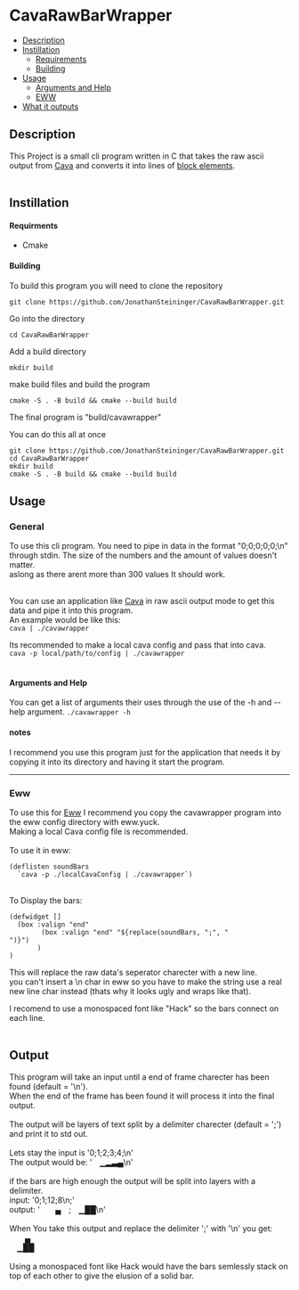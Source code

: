 CavaRawBarWrapper
=================

- [Description](#description)
- [Instillation](#instillation)
  - [Requirements](#requirments)
  - [Building](#building)
- [Usage](#usage)
  - [Arguments and Help](#arguments-and-help)
  - [EWW](#eww)
- [What it outputs](#output)









Description
-----------

This Project is a small cli program written in C that takes the raw ascii output from <a href="https://github.com/karlstav/cava">Cava</a> 
and converts it into lines of <a href="https://en.wikipedia.org/wiki/Block_Elements">block elements</a>. <br>
<br>









Instillation
------------

#### Requirments
<ul>
  <li>Cmake</li>
</ul>

#### Building
To build this program you will need to clone the repository

```
git clone https://github.com/JonathanSteininger/CavaRawBarWrapper.git
```

Go into the directory

```
cd CavaRawBarWrapper
```

Add a build directory
```
mkdir build
```
make build files and build the program
```
cmake -S . -B build && cmake --build build
```
The final program is "build/cavawrapper"

You can do this all at once
```
git clone https://github.com/JonathanSteininger/CavaRawBarWrapper.git
cd CavaRawBarWrapper
mkdir build
cmake -S . -B build && cmake --build build
```











Usage
-----

### General

To use this cli program. You need to pipe in data in the format "0;0;0;0;0;\n" through stdin. The size of the numbers and the amount of values doesn't matter.<br>
aslong as there arent more than 300 values It should work.<br><br>

You can use an application like <a href="https://github.com/karlstav/cava">Cava<a/> in raw ascii output mode to get this data and pipe it into this program.<br>
An example would be like this:<br>
`cava | ./cavawrapper`

Its recommended to make a local cava config and pass that into cava.<br>
`cava -p local/path/to/config | ./cavawrapper` <br>
<br>

#### Arguments and Help

You can get a list of arguments their uses through the use of the -h and --help argument.
`./cavawrapper -h`

#### notes

I recommend you use this program just for the application that needs it by copying it into its directory and having it start the program.
<hr>

### Eww

To use this for <a href="https://github.com/elkowar/eww">Eww</a> I recommend you copy the cavawrapper program into the eww config directory with eww.yuck.<br>
Making a local Cava config file is recommended.<br>
<br>
To use it in eww:

```
(deflisten soundBars
  `cava -p ./localCavaConfig | ./cavawrapper`)
```
<br>
To Display the bars:

```
(defwidget []
  (box :valign "end"
        (box :valign "end" "${replace(soundBars, ";", "
")}")
       )
)
```
This will replace the raw data's seperator charecter with a new line.<br>
you can't insert a \n char in eww so you have to make the string use a real new line char instead (thats why it looks ugly and wraps like that).

I recomend to use a monospaced font like "Hack" so the bars connect on each line. 
<br>
<br>





Output
------

This program will take an input until a end of frame charecter has been found (default = '\n').<br>
When the end of the frame has been found it will process it into the final output.<br>
<br>
The output will be layers of text split by a delimiter charecter (default = ';') and print it to std out.<br>
<br>
Lets stay the input is '0;1;2;3;4;\n'<br>
The output would be: ' ▁▂▃▄\n'<br>
<br>
if the bars are high enough the output will be split into layers with a delimiter.<br>
input: '0;1;12;8\n;'<br>
output: '  ▄ ; ▁██\n'<br>
<br>
When You take this output and replace the delimiter ';' with '\n' you get:<br>
  ▄ <br>
 ▁██<br>
 <br>
Using a monospaced font like Hack would have the bars semlessly stack on top of each other to give the elusion of a solid bar.
